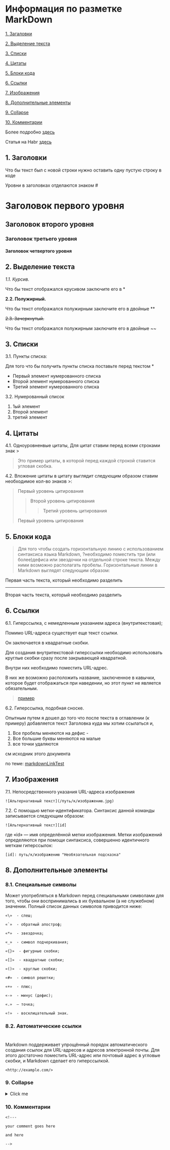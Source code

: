 
# Информация по разметке MarkDown

[1. Загаловки](#1-загаловки)

[2. Выделение текста](#2-выделение-текста)

[3. Списки](#3-списки)

[4. Цитаты](#4-цитаты)

[5. Блоки кода](#5-блоки-кода)

[6. Ссылки](#6-ссылки)

[7. Изображения](#7-изображения)

[8. Дополнительные элементы](#8-дополнительные-элементы)

[9. Collapse](#9-collapse)

[10. Комментарии](#10-комментарии)

Более подробно [здесь](https://gist.github.com/Jekins/2bf2d0638163f1294637 "Переходим и наслаждаемся") 

Статья на Habr [здесь](https://habr.com/ru/post/536448/ "Переходим и наслаждаемся") 


##  1. Заголовки

Что бы текст был с новой строки нужно оставить одну пустую строку в коде

Уровни в заголовках отделаются знаком #

# Заголовок первого уровня
## Заголовок второго уровня
### Заголовок третьего уровня
#### Заголовок четвертого уровня



## <a name="VidelenueTexta"></a> 2. Выделение текста

*1.1. Курсив.*

Что бы текст отображался крусивом заключите его в *

**2.2. Полужирный.**

Что бы текст отображался полужирным заключите его в двойные **

~~2.3. Зачеркнутый.~~

Что бы текст отображался полужирным заключите его в двойные ~~

## 3. Списки

3.1. Пункты списка:

Для того что бы получить пункты списка поставьте перед текстом *

* Первый элемент нумерованного списка
* Второй элемент нумерованного списка
* Третий элемент нумерованного списка

3.2. Нумерованный список
1. 1ый элемент
2. Второй элемент
3. третий элемент

## 4. Цитаты

4.1. Одноуровненвые цитаты, Для цитат ставим перед всеми строками знак >

>Это пример цитаты,
>в которой перед каждой строкой
>ставится угловая скобка.

4.2. Вложение цитаты в цитату выглядит следующим образом ставим необходимое кол-во знаков >:



> Первый уровень цитирования
>> Второй уровень цитирования
>>> Третий уровень цитирования
>
>Первый уровень цитирования

## 5. Блоки кода

>Для того чтобы создать горизонтальную линию с использованием синтаксиса языка Markdown, ?необходимо поместить три (или более)дефиса или звездочки на отдельной строке текста. Между ними возможно располагать пробелы. Горизонтальные линии в Markdown выглядят следующим образом:

Первая часть текста, который необходимо разделить
***
Вторая часть текста, который необходимо разделить

## 6. Ссылки

6.1. Гиперссылка, с немедленным указанием адреса (внутритекстовая);

Помимо URL-адреса существует еще текст ссылки.

Он заключается в квадратные скобки.

Для создания внутритекстовой гиперссылки необходимо использовать круглые скобки сразу после закрывающей квадратной.

Внутри них необходимо поместить URL-адрес.

В них же возможно расположить название, заключенное в кавычки, которое будет отображаться при наведении, но этот пункт не является обязательным.

 >[пример](http://example.com/ "Необязательная подсказка")

 6.2. Гиперссылка, подобная сноске.

 Опытным путем я дошел до того что после текста в оглавлении (к примеру) добавляется текст Заголовка куда мы хотим ссылаться и,
 
 1. Все пробелы меняются на дефис -
 2. Все большие буквы меняются на малые
 3. все точки удаляются

 см исходник этого документа

по теме: [markdownLinkTest](https://github.com/aogilvie/markdownLinkTest "Вот так оформляем ссылки в документе")

## 7. Изображения

7.1. Непосредственного указания URL-адреса изображения

    ![Альтернативный текст](/путь/к/изображению.jpg)

7.2. С помощью метки-идентификатора. Синтаксис данной команды записывается следующим образом:

    ![Альтернативный текст][id]

где «id» — имя определённой метки изображения. Метки изображений определяются при помощи синтаксиса, совершенно идентичного меткам гиперссылок:

    [id]: путь/к/изображению "Необязательная подсказка"

## 8. Дополнительные элементы

### 8.1. Специальные символы

Может употребляться в Markdown перед специальными символами для того, чтобы они воспринимались в их буквальном (а не служебном) значении. Полный список данных символов приводится ниже:

    «\»  - слеш;  

    «`»  - обратный апостроф;  

    «*»  - звездочка;  

    «_»  - символ подчеркивания;  

    «{}»  - фигурные скобки;  

    «[]»  - квадратные скобки;  

    «()»  - круглые скобки;  

    «#»  - символ решетки;  

    «+»  - плюс;  

    «-»  - минус (дефис);  

    «.»  – точка;  

    «!»  - восклицательный знак. 

### 8.2. Автоматические ссылки
#

Markdown поддерживает упрощённый порядок автоматического создания ссылок для URL-адресов и адресов электронной почты. Для этого достаточно поместить URL-адрес или почтовый адрес в угловые скобки, и Markdown сделает его гиперссылкой. 

    <http://example.com/>

### 9. Collapse

<details>
  <summary>Click me</summary>
  
  ### Heading
  1. Foo
  2. Bar
     * Baz
     * Qux

  ### Some Code
  ```js
  function logSomething(something) {
    console.log('Something', something);
  }
  ```
</details>

### 10. Комментарии

    <!---

    your comment goes here

    and here

    -->